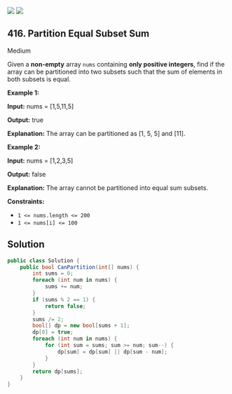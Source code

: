 [![](https://img.shields.io/github/stars/javadev/LeetCode-in-All?label=Stars&style=flat-square)](https://github.com/javadev/LeetCode-in-All)
[![](https://img.shields.io/github/forks/javadev/LeetCode-in-All?label=Fork%20me%20on%20GitHub%20&style=flat-square)](https://github.com/javadev/LeetCode-in-All/fork)

## 416\. Partition Equal Subset Sum

Medium

Given a **non-empty** array `nums` containing **only positive integers**, find if the array can be partitioned into two subsets such that the sum of elements in both subsets is equal.

**Example 1:**

**Input:** nums = [1,5,11,5]

**Output:** true

**Explanation:** The array can be partitioned as [1, 5, 5] and [11]. 

**Example 2:**

**Input:** nums = [1,2,3,5]

**Output:** false

**Explanation:** The array cannot be partitioned into equal sum subsets. 

**Constraints:**

*   `1 <= nums.length <= 200`
*   `1 <= nums[i] <= 100`

## Solution

```csharp
public class Solution {
    public bool CanPartition(int[] nums) {
        int sums = 0;
        foreach (int num in nums) {
            sums += num;
        }
        if (sums % 2 == 1) {
            return false;
        }
        sums /= 2;
        bool[] dp = new bool[sums + 1];
        dp[0] = true;
        foreach (int num in nums) {
            for (int sum = sums; sum >= num; sum--) {
                dp[sum] = dp[sum] || dp[sum - num];
            }
        }
        return dp[sums];
    }
}
```